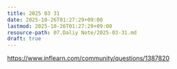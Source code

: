 ```yaml
---
title: 2025 03 31
date: 2025-10-26T01:27:29+09:00
lastmod: 2025-10-26T01:27:29+09:00
resource-path: 07.Daliy Note/2025-03-31.md
draft: true
---
```

https://www.inflearn.com/community/questions/1387820